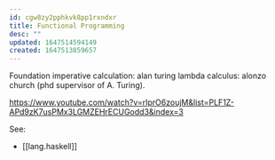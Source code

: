 ```yaml
---
id: cgw8zy2pphkvk8pp1rxndxr
title: Functional Programming
desc: ""
updated: 1647514594149
created: 1647513859657
---
```


Foundation imperative calculation: alan turing
lambda calculus: alonzo church (phd supervisor of A. Turing).

https://www.youtube.com/watch?v=rIprO6zoujM&list=PLF1Z-APd9zK7usPMx3LGMZEHrECUGodd3&index=3

See:

- [[lang.haskell]]
